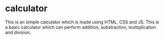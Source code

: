 # calculator
This is an simple calculator which is made using HTML, CSS and JS. This is a basic calculator which can perform addition, substraction, multiplication and division.
